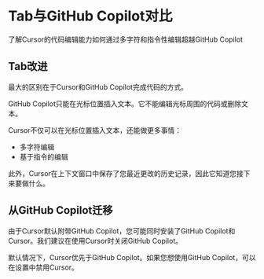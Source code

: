 # Tab与GitHub Copilot对比

了解Cursor的代码编辑能力如何通过多字符和指令性编辑超越GitHub Copilot

## Tab改进

最大的区别在于Cursor和GitHub Copilot完成代码的方式。

GitHub Copilot只能在光标位置插入文本。它不能编辑光标周围的代码或删除文本。

Cursor不仅可以在光标位置插入文本，还能做更多事情：

* 多字符编辑
* 基于指令的编辑

此外，Cursor在上下文窗口中保存了您最近更改的历史记录，因此它知道您接下来要做什么。

## 从GitHub Copilot迁移

由于Cursor默认附带GitHub Copilot，您可能同时安装了GitHub Copilot和Cursor。我们建议在使用Cursor时关闭GitHub Copilot。

默认情况下，Cursor优先于GitHub Copilot。如果您想使用GitHub Copilot，可以在设置中禁用Cursor。 